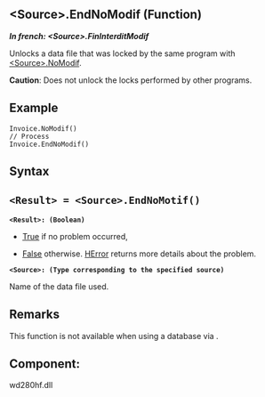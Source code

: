


## &lt;Source&gt;.EndNoModif (Function)

***In french: &lt;Source&gt;.FinInterditModif***



<a name="XUse"></a>
<a name="Use"></a>
<a name="description"></a>
Unlocks a data file that was locked by the same program with [&lt;Source&gt;.NoModif](../WDLang4/1000024999.md).

**Caution**: Does not unlock the locks performed by other programs.


<a name="Example1"></a>
<a name="sample_code"></a>

## Example


```wl
Invoice.NoModif()
// Process
Invoice.EndNoModif()
```

<a name="XSYNTAX"></a>
<a name="SYNTAX1"></a>

## Syntax

`<Result> = <Source>.EndNoMotif()`
---

**`<Result>: (Boolean)`**



- <u><u><u><u>True</u></u></u></u> if no problem occurred, 

- <u><u><u><u>False</u></u></u></u> otherwise. [HError](../WDLang4/3044088.md) returns more details about the problem.




**`<Source>: (Type corresponding to the specified source)`**

Name of the data file used.



<a name="NOTE0"></a>
<a name="NOTE0_1"></a>

## Remarks
This function is not available when using a database via .

<a name="XComponent"></a>

## Component:
wd280hf.dll
